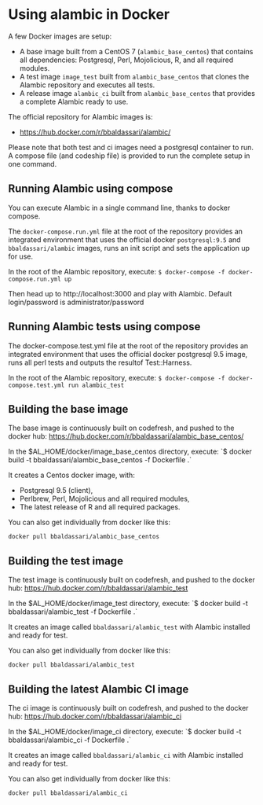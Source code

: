 # Using alambic in Docker

A few Docker images are setup:

* A base image built from a CentOS 7 (`alambic_base_centos`) that contains all dependencies: Postgresql, Perl, Mojolicious, R, and all required modules.
* A test image `image_test` built from `alambic_base_centos` that clones the Alambic repository and executes all tests.
* A release image `alambic_ci` built from `alambic_base_centos` that provides a complete Alambic ready to use.

The official repository for Alambic images is:

* https://hub.docker.com/r/bbaldassari/alambic/

Please note that both test and ci images need a postgresql container to run. A compose file (and codeship file) is provided to run the complete setup in one command.

## Running Alambic using compose

You can execute Alambic in a single command line, thanks to docker compose.

The `docker-compose.run.yml` file at the root of the repository provides an integrated environment that uses the official docker `postgresql:9.5` and `bbaldassari/alambic` images, runs an init script and sets the application up for use.

In the root of the Alambic repository, execute:
`$ docker-compose -f docker-compose.run.yml up`

Then head up to http://localhost:3000 and play with Alambic. Default login/password is administrator/password

## Running Alambic tests using compose

The docker-compose.test.yml file at the root of the repository provides an integrated environment that uses the official docker postgresql 9.5 image, runs all perl tests and outputs the resultof Test::Harness.

In the root of the Alambic repository, execute:
`$ docker-compose -f docker-compose.test.yml run alambic_test`

## Building the base image

The base image is continuously built on codefresh, and pushed to the docker hub: https://hub.docker.com/r/bbaldassari/alambic_base_centos/

In the $AL_HOME/docker/image_base_centos directory, execute:
`$ docker build -t bbaldassari/alambic_base_centos -f Dockerfile .`

It creates a Centos docker image, with:

* Postgresql 9.5 (client),
* Perlbrew, Perl, Mojolicious and all required modules,
* The latest release of R and all required packages.

You can also get individually from docker like this:
```
docker pull bbaldassari/alambic_base_centos
```

## Building the test image

The test image is continuously built on codefresh, and pushed to the docker hub: https://hub.docker.com/r/bbaldassari/alambic_test

In the $AL_HOME/docker/image_test directory, execute:
`$ docker build -t bbaldassari/alambic_test -f Dockerfile .`

It creates an image called `bbaldassari/alambic_test` with Alambic installed and ready for test.

You can also get individually from docker like this:
```
docker pull bbaldassari/alambic_test
```

## Building the latest Alambic CI image

The ci image is continuously built on codefresh, and pushed to the docker hub: https://hub.docker.com/r/bbaldassari/alambic_ci

In the $AL_HOME/docker/image_ci directory, execute:
`$ docker build -t bbaldassari/alambic_ci -f Dockerfile .`

It creates an image called `bbaldassari/alambic_ci` with Alambic installed and ready for test.

You can also get individually from docker like this:
```
docker pull bbaldassari/alambic_ci
```
